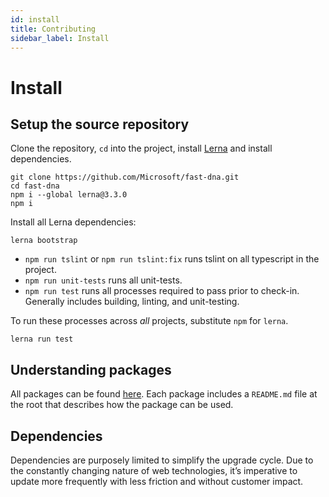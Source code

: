 ```yaml
---
id: install
title: Contributing
sidebar_label: Install
---
```


# Install

## Setup the source repository

Clone the repository, `cd` into the project, install [Lerna](https://github.com/lerna/lerna) and install dependencies.

``` shell
git clone https://github.com/Microsoft/fast-dna.git
cd fast-dna
npm i --global lerna@3.3.0
npm i
```

Install all Lerna dependencies:

``` shell
lerna bootstrap
```

- `npm run tslint` or `npm run tslint:fix` runs tslint on all typescript in the project.
- `npm run unit-tests` runs all unit-tests.
- `npm run test` runs all processes required to pass prior to check-in. Generally includes building, linting, and unit-testing.

To run these processes across *all* projects, substitute `npm` for `lerna`.

```shell
lerna run test
```

## Understanding packages

All packages can be found [here](https://github.com/Microsoft/fast-dna/tree/master/packages). Each package includes a `README.md` file at the root that describes how the package can be used.

## Dependencies

Dependencies are purposely limited to simplify the upgrade cycle. Due to the constantly changing nature of web technologies, it’s imperative to update more frequently with less friction and without customer impact.
